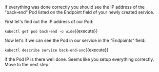 If everything was done correctly you should see the IP address of the "back-end" Pod listed on the Endpoint field of your newly created service.

First let's find out the IP address of our Pod:

`kubectl get pod back-end -o wide`{{execute}}

Now let's if we can see the Pod in our service in the "Endpoints" field:

`kubectl describe service back-end-svc`{{execute}}

If the Pod IP is there well done. Seems like you setup everything correctly. Move to the next step.
